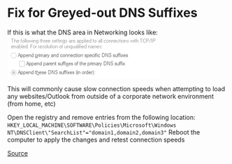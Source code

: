 # Fix for Greyed-out DNS Suffixes

If this is what the DNS area in Networking looks like:  
![ An image of the DNS Suffix settings greyed out](..\Resources\GreyDNSSuffix.png)

This will commonly cause slow connection speeds when attempting to load any websites/Outlook from outside of a corporate network environment (from home, etc)

Open the registry and remove entries from the following location:
`HKEY_LOCAL_MACHINE\SOFTWARE\Policies\Microsoft\Windows NT\DNSClient\"SearchList"="domain1,domain2,domain3"`
Reboot the computer to apply the changes and retest connection speeds

[Source](https://social.technet.microsoft.com/Forums/ie/en-US/76d07f31-62d6-4648-a3e2-7e6e16791363/quotappend-these-dns-suffixesquot-not-available?forum=w7itpronetworking)
